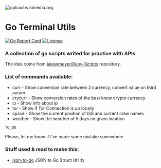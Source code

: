 ![upload.wikimedia.org](https://upload.wikimedia.org/wikipedia/commons/thumb/2/23/Golang.png/240px-Golang.png)

# Go Terminal Utils 

[![Go Report Card](https://goreportcard.com/badge/github.com/m4dfry/go-term-utils)](https://goreportcard.com/report/github.com/m4dfry/go-term-utils)
[![License](http://img.shields.io/badge/license-MIT-red.svg?style=flat)](https://github.com/m4dfry/go-term-utils/blob/master/LICENSE)

### A collection of go scripts writed for practice with APIs
The idea come from 
[jakewmeyer/Ruby-Scripts](https://github.com/jakewmeyer/Ruby-Scripts) repository.

### List of commands available:
 * curr     - Show conversion rate between 2 currency, convert value on third param
 * crycurr  - Show conversion rates of the best know crypto currency
 * ip       - Show info about ip
 * tor      - Show if Tor Connection is up locally
 * space    - Show the current position of ISS and current crew names
 * weather  - Show the weather of 5 days on given location


```sh
TO_DO

```

Please, let me know if I've made some mistake somewhere.

### Stuff used & read to make this:
 * [json-to-go](https://mholt.github.io/json-to-go/) JSON to Go Struct Utility

